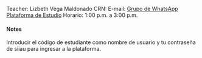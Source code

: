 Teacher: Lizbeth Vega Maldonado
CRN:
E-mail:
[Grupo de WhatsApp](https://chat.whatsapp.com/JHhSqOthr7IJN4pNoQVIKy)
[Plataforma de Estudio](http://divtic.net/profesores)
Horario: 1:00 p.m. a 3:00 p.m.

#### Notes
Introducir el código de estudiante como nombre de usuario y tu contraseña de siiau para ingresar a la plataforma.
